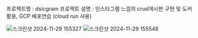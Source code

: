 프로젝트명 : dsicgram
프로젝트 설명 : 인스타그램 느낌의 crud게시판 구현 및 도커 활용, GCP 배포연습 (cloud run 사용) 

![스크린샷 2024-11-29 155327](https://github.com/user-attachments/assets/5b2ee8b5-e9aa-4548-a768-34b742578a97)
![스크린샷 2024-11-29 155548](https://github.com/user-attachments/assets/2ef18ffa-2a5d-4661-8b5d-4bbe597c633f)

